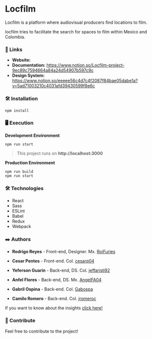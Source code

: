 

# Locfilm
Locfilm is a platform where audiovisual producers find locations to film.

locfilm tries to facilitate the search for spaces to film within Mexico and Colombia.

### 🚀 Links

 * **Website:** 
 * **Documentation:** https://www.notion.so/Locfilm-project-9ec89c7594664a84a24d54907b597c9c
 * **Design System:** https://www.notion.so/eeeee56c4d7c4f2087f84bae05dabe1a?v=5ad71003210c4031afd39430599f8e6c
 
### 🛠 Installation
```
npm install
```

### 🖥 Execution

**Development Environment**
```
npm run start
```

>This project runs on **http://localhost:3000**

**Production Environment**

```
npm run build
npm run start
```


### 🛠️ Technologies

  * React
  * Sass
  * ESLint
  * Babel
  * Redux
  * Webpack

### ✒️ Authors

* **Rodrigo Reyes** - Front-end, Designer. Mx. [RoiFuries](https://github.com/RoiFuries)
* **Cesar Pentes** - Front-end. Col. [cesarp04](https://github.com/cesarp04)

* **Yeferson Guarin** - Back-end, DS. Col. [jeffaristi92](https://github.com/jeffaristi92)
* **Anfel Flores** - Back-end, DS. Mx. [AngelFA04](https://github.com/AngelFA04)
* **Gabril Ospina** - Back-end. Col. [Gabospa](https://github.com/Gabospa)
* **Camilo Romero** - Back-end. Col. [jromeroc](https://github.com/jromeroc)


If you want to know about the insights [click here!](https://github.com/locfilm/locfilm-frontend/pulse)

### 🎁 Contribute

Feel free to contribute to the project!


